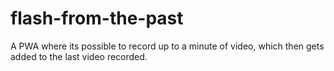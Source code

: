 # flash-from-the-past
A PWA where its possible to record up to a minute of video, which then gets added to the last video recorded.
